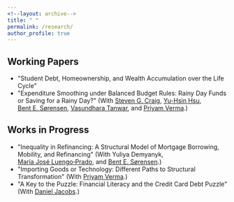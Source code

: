 ```yaml
---
<!--layout: archive-->
title: " "
permalink: /research/
author_profile: true
---
```


## Working Papers
* "Student Debt, Homeownership, and Wealth Accumulation over the Life Cycle"
* "Expenditure Smoothing under Balanced Budget Rules: Rainy Day Funds or Saving for a Rainy Day?" 
(With [Steven&nbsp;G.&nbsp;Craig](https://www.uh.edu/class/economics/people/current-faculty/steve/), 
[Yu-Hsin&nbsp;Hsu](https://www.annieyuhsinhsu.com/home), 
[Bent&nbsp;E.&nbsp;S&oslash;rensen](https://uh.edu/~bsorense/), 
[Vasundhara&nbsp;Tanwar](https://sites.google.com/view/vasundharatanwar/home), and 
[Priyam&nbsp;Verma](https://sites.google.com/view/priyamverma/home).)

## Works in Progress
* "Inequality in Refinancing: A Structural Model of Mortgage Borrowing, Mobility, and Refinancing" 
(With Yuliya&nbsp;Demyanyk, 
[Mar&iacute;a&nbsp;Jos&eacute;&nbsp;Luengo&#8209;Prado](http://luengoprado.net/), and 
[Bent&nbsp;E.&nbsp;S&oslash;rensen](https://uh.edu/~bsorense/).)
* "Importing Goods or Technology: Different Paths to Structural Transformation" 
(With [Priyam&nbsp;Verma](https://sites.google.com/view/priyamverma/home).)
* "A Key to the Puzzle: Financial Literacy and the Credit Card Debt Puzzle" 
(With [Daniel&nbsp;Jacobs](https://dljacobs.github.io/).)
